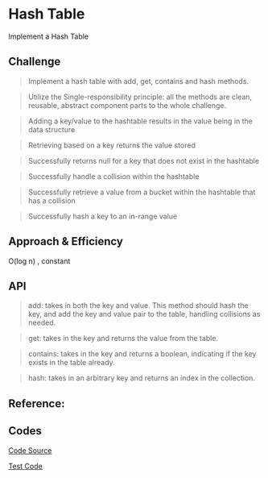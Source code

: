 # Hash Table
Implement a Hash Table

## Challenge

> Implement a hash table with add, get, contains and hash methods. 

> Utilize the Single-responsibility principle: all the methods are  clean, reusable, abstract component parts to the whole challenge. 

> Adding a key/value to the hashtable results in the value being in the data structure

> Retrieving based on a key returns the value stored

> Successfully returns null for a key that does not exist in the hashtable

> Successfully handle a collision within the hashtable

> Successfully retrieve a value from a bucket within the hashtable that has a collision

> Successfully hash a key to an in-range value

## Approach & Efficiency
O(log n) , constant 

## API
> add: takes in both the key and value. This method should hash the key, and add the key and value pair to the table, handling collisions as needed.

> get: takes in the key and returns the value from the table.

> contains: takes in the key and returns a boolean, indicating if the key exists in the table already.

> hash: takes in an arbitrary key and returns an index in the collection.

## Reference:


## Codes

[Code Source](https://github.com/skadariya/data-structures-and-algorithms/blob/master/code-challenges/401/src/main/java/hashtable/Hashtable.java)

[Test Code](https://github.com/skadariya/data-structures-and-algorithms/blob/master/code-challenges/401/src/test/java/hashTable/HashtableTest.java)
